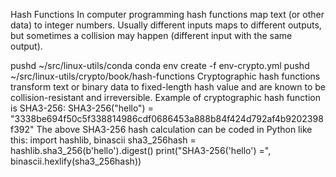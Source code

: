 Hash Functions
In computer programming hash functions map text (or other data) to integer numbers. Usually different inputs maps to different outputs, but sometimes a collision may happen (different input with the same output).

pushd ~/src/linux-utils/conda
conda env create -f env-crypto.yml
pushd ~/src/linux-utils/crypto/book/hash-functions
Cryptographic hash functions transform text or binary data to fixed-length hash value and are known to be collision-resistant and irreversible. Example of cryptographic hash function is SHA3-256:
SHA3-256("hello") = "3338be694f50c5f338814986cdf0686453a888b84f424d792af4b9202398f392"
The above SHA3-256 hash calculation can be coded in Python like this:
import hashlib, binascii
sha3_256hash = hashlib.sha3_256(b'hello').digest()
print("SHA3-256('hello') =", binascii.hexlify(sha3_256hash))